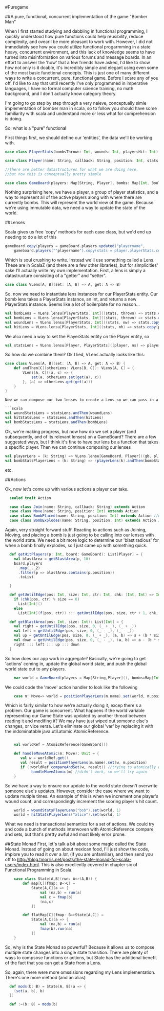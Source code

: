 #Puregame


##A pure, functional, concurrent implementation of the game "Bomber Man"

When I first started studying and dabbling in functional programming, I quickly understood how pure functions could help reusibility, reduce complexity, and ovearll
be more pleasant to work with.  However, I did not immediately see how you could utilize functional progarmming in a state heavy, concurrent environment, and this
lack of knowledge seems to have turned into misinformation on various forums and message boards.  In an effort to answer the 'how' that a few friends have asked, I'd 
like to show how not only is it doable, it's incredibly simple and elegant using even some of the most basic functional concepts.  This is just one of many different
ways to write a concurrent, pure, functional game.   Before I scare any of you off, I'd like to say that until recently I've only programmed in imperative languages,
I have no formal computer science training, no math background, and I don't actually know category theory.  

I'm going to go step by step through a very naieve, conceptually simle implementation of bomber man in scala, so to follow you should have some familiarity with scala
and understand more or less what for comprehension is doing. 

So, what is a "pure" functional 

First things first, we should define our 'entities', the data we'll be working with. 

```scala
case class PlayerStats(bombsThrown: Int, wounds: Int, playersHit: Int)

case class Player(name: String, callback: String, position: Int, stats: PlayerStats)

//there are better datastructures for what we are doing here, 
//but now this is conceptually pretty simple

case class GameBoard(players: Map[String, Player], bombs: Map[Int, Boolean])
```

Nothing surprising here, we have a player, a group of player statistics, and a way to represent all of the active players along with
where there are currently bombs.  This will represent the world view of the game.  Because we're using immutable data, we need a way to 
update the state of the world. 

##Lenses

Scala gives us free 'copy' methods for each case class, but we'd end up needing to do a lot of this
```scala
gameBoard.copy(players = gameBoard.players.updated("playername", 
    gameboard.players(""playername").copy(stats = player.playerStats.copy(wounds = player.playerStats.wounds + 1))))
```

Which is soul crushing to write.  Instead we'll use something called a Lens.  These are in ScalaZ (and there are a few other libraries), but 
for simplicities' sake I'll actually write my own implementation.  First, a lens is simply a datastructure consisting of a "getter" and "setter".

```scala
case class VLens[A, B](set: (A, B) => A, get: A => B)
```

So, now we need to instantiate lens instances for our PlayerStats entity.  Our bomb lens takes a PlayerStats instance, an Int, and returns a new PlayerStats
instance.  Seems like a lot of boilerplate for no reason... 
```scala
val bombLens = VLens.lensu[PlayerStats, Int]((stats, thrown) => stats.copy(bombsThrown = thrown), _.bombsThrown)
val bombLens = VLens.lensu[PlayerStats, Int]((stats, thrown) => stats.copy(bombsThrown = thrown), _.bombsThrown)
val woundLens = VLens.lensu[PlayerStats, Int]((stats, nw) => stats.copy(wounds = nw), _.wounds)
val hitLens = VLens.lensu[PlayerStats, Int]((stats, nh) => stats.copy(playersHit = nh), _.playersHit)
```
We also need a way to set the PlayerStats entity *on* the Player entity, so 
```scala    
val statsLens = VLens.lensu[Player, PlayerStats]((player, ns) => player.copy(stats = ns), _.stats)
```
So how do we combine them? Ok I lied, VLens actually looks like this:
```scala
case class VLens[A, B](set: (A, B) => A, get: A => B) {
    def andThen[C](otherLens: VLens[B, C]): VLens[A, C] = {
        VLens[A, C]((a, c) => {
            set(a, otherLens.set(get(a), c))
        }, (a) => otherLens.get(get(a)))
    }
}

Now we can compose our two lenses to create a Lens so we can pass in a A (Player, in our case), and a C (an Int, for bombLens as an example), and return a new player. 

```scala
val woundStatsLens = statsLens.andThen(woundLens)
val hitStatsLens = statsLens.andThen(hitLens)
val bombStatsLens = statsLens.andThen(bombLens)
```

Ok, we're making progress, but now how do we set a player (and subsequently, and of its relevant lenses) on a GameBoard? There are a few suggested ways, but I think it's
fine to have our lens be a function that takes a specific player.  Then we can continue composing our lenses

```scala
val playerLens = (k: String) => VLens.lensu[GameBoard, Player]((gb, pl) => gb.copy(players = gb.players.updated(k, pl)), _.players(k))
val bombStatsPlayerLens = (k: String) => (playerLens(k).andThen(bombStatsLens))
```
etc.

##Actions

Ok, now let's come up with various actions a player can take.

```scala
  sealed trait Action

  case class Join(name: String, callback: String) extends Action
  case class Move(name: String, position: Int) extends Action
  case class BombPlaced(name: String, position: Int) extends Action //name is the user who placed it
  case class BombExplodes(name: String, position: Int) extends Action //name is the user who placed it
```


Again, very straight forward stuff.  Reacting to actions such as Joining, Moving, and placing a bomb is just going to be calling into our lenses with the world state.
We need a bit more logic to determine our 'blast radious' for when a bomb finally explodes, so I just came up with something quick.  

```scala
  def getHitPlayers(p: Int, board: GameBoard): List[Player] = {
    val blastArea = getBlastArea(p, 10)
    board.players
      .map(_._2)
      .filter(p => blastArea.contains(p.position))
      .toList

  }

  def getUntilEdge(pos: Int, size: Int, ctr: Int, chk: (Int, Int) => Int, f: (Int, Int) => Int): List[Int] =
    if (chk(pos, ctr) % size == 0)
      List[Int]()
    else
      List[Int](f(pos, ctr)) ::: getUntilEdge(pos, size, ctr + 1, chk, f)

  def getBlastArea(pos: Int, size: Int): List[Int] = {
    val right = getUntilEdge(pos, size, 0, (_ + _), (_ + _))
    val left = getUntilEdge(pos, size, 0, (_ - _), (_ - _))
    val up = getUntilEdge(pos, size, 0, (_ + _), (a, b) => a + (b * size))
    val down = getUntilEdge(pos, size, 0, (_ - _), (a, b) => a - (b * size))
    right ::: left ::: up ::: down
  }
```

So how does our app work in aggregate?  Basically, we're going to get 'actions' coming in, update the global world state, and push
the global world state out to any players.  

```scala
    var world = GameBoard(players = Map[String,Player](), bombs=Map[Int, Boolean]()) //global in our example
```

We could code the 'move' action handler to look like the following

```scala
    case m: Move=> world = positionPlayerLens(m.name).set(world, m.position)
```
Which is fairly similar to how we're actually doing it, excep there's a problem.  Our game is concurrent. What happens if the world variable representing our Game State was
updated by another thread between reading it and modifing it?  We may have just wiped out someone else's changes, or vice versa.  Let's eliminate our global 'var' by replacing
it with the indominatable java.util.atomic.AtomicReference.  

```scala

    val worldRef = AtomicReference[GameBoard]()

    def handleMoveAtomic(m: Move): Unit = {
       val w = worldRef.get()
       val result = positionPlayerLens(m.name).set(w, m.position)
       if (!worldRef.compareAndSet(w, result)) //trying to atomically update
            handleMoveAtomic(m) //didn't work, so we'll try again
    }
```

So we have a way to ensure our update to the world state doesn't overwrite someone else's updates.  However, consider the case where we want to update mutiple times. 
An example of this is when we increment one player's wound count, and correspondingly increment the scoring player's hit count. 

```scala
    world = woundStatsPlayerLens("bob").set(world, 1)
    world = hitStatsPlayerLens("alice").set(world, 1) 
```
What we need is transactional semantics for a set of actions.  We could try and code a bunch of methods interwoven with AtomicReference compare and sets, but that's 
pretty awful and most likely error prone. 


##State Monad
First, let's talk a bit about some magic called the State Monad.
Instead of going on about mexican food, I'll just show the code, implore you to read it over a *lot*, (if you are unfamiliar), and
then send you off to http://blog.tmorris.net/posts/the-state-monad-for-scala-users/index.html. This is also excellently covered in 
chapter six of Functional Programming in Scala.

```scala
    case class State[A,B](run: A=>(A,B)) {
        def map[C](fmap: B=>C) = 
            State[A,C](a => {
                val (na,b) = run(a)
                val c = fmap(b)
                (na,c)
            })

        def flatMap[C](fmap: B=>State[A,C]) = 
            State[A,C](a => {
                val (na,b) = run(a)
                fmap(b).run(na)
            })
    }
```


So, why is the State Monad so powerful?   Because it allows us to compose multiple state changes into a single state transition.  There
are plenty of ways to compsose functions or actions, but State has the additional benefit of the fact that you can get a State from a Lens.


So, again, there were more omssisions regarding my Lens implementation. There's one more method (and an alias) 

```scala
  def mods(b: B) = State[A, B](a => {
    (set(a, b), b)
  })

  def :=(b: B) = mods(b)
```



